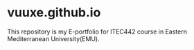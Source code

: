 # vuuxe.github.io
This repository is my E-portfolio for ITEC442 course in Eastern Mediterranean University(EMU).
